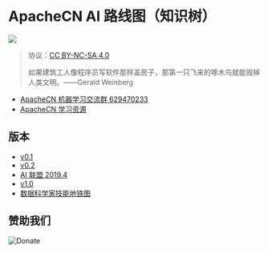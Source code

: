 # ApacheCN AI 路线图（知识树）

[![](img/cover_201906.png)](https://blog.csdn.net/wizardforcel/article/details/90738421)

> 协议：[CC BY-NC-SA 4.0](http://creativecommons.org/licenses/by-nc-sa/4.0/)
>
> 如果建筑工人像程序员写软件那样盖房子，那第一只飞来的啄木鸟就能毁掉人类文明。——Gerald Weinberg

* [ApacheCN 机器学习交流群 629470233](http://shang.qq.com/wpa/qunwpa?idkey=30e5f1123a79867570f665aa3a483ca404b1c3f77737bc01ec520ed5f078ddef)
* [ApacheCN 学习资源](http://www.apachecn.org/)

## 版本

+ [v0.1](v0.1/)
+ [v0.2](v0.2/)
+ [AI 联盟 2019.4](ai-union-201904/)
+ [v1.0](v1.0/)
+ [数据科学家技能地铁图](ds-metromap/)

## 赞助我们

![Donate](http://data.apachecn.org/img/about/donate.jpg)
